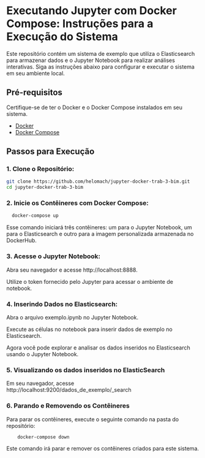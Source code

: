 # Executando Jupyter com Docker Compose: Instruções para a Execução do Sistema

Este repositório contém um sistema de exemplo que utiliza o Elasticsearch para armazenar dados e o Jupyter Notebook para realizar análises interativas. Siga as instruções abaixo para configurar e executar o sistema em seu ambiente local.

## Pré-requisitos

Certifique-se de ter o Docker e o Docker Compose instalados em seu sistema.

- [Docker](https://www.docker.com/get-started)
- [Docker Compose](https://docs.docker.com/compose/install/)

## Passos para Execução

### 1. **Clone o Repositório:**
   ```bash
   git clone https://github.com/helomach/jupyter-docker-trab-3-bim.git
   cd jupyter-docker-trab-3-bim
   ```
### 2. **Inicie os Contêineres com Docker Compose:**
   ```bash
     docker-compose up
  ```
 Esse comando iniciará três contêineres: um para o Jupyter Notebook, um para o Elasticsearch e outro para a imagem personalizada armazenada no DockerHub.

### 3. **Acesse o Jupyter Notebook:**
   
 Abra seu navegador e acesse http://localhost:8888.
 
Utilize o token fornecido pelo Jupyter para acessar o ambiente de notebook.

### 4. **Inserindo Dados no Elasticsearch:**
   
 Abra o arquivo exemplo.ipynb no Jupyter Notebook.
 
Execute as células no notebook para inserir dados de exemplo no Elasticsearch.

Agora você pode explorar e analisar os dados inseridos no Elasticsearch usando o Jupyter Notebook.

### 5. **Visualizando os dados inseridos no ElasticSearch**

Em seu navegador, acesse http://localhost:9200/dados_de_exemplo/_search

### 6. **Parando e Removendo os Contêineres**
Para parar os contêineres, execute o seguinte comando na pasta do repositório:
 ```bash
     docker-compose down
  ```

Este comando irá parar e remover os contêineres criados para este sistema.
